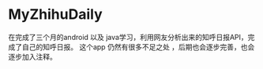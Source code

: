# MyZhihuDaily
在完成了三个月的android 以及 java学习，利用网友分析出来的知呼日报API，完成了自己的知呼日报。
这个app 仍然有很多不足之处 ，后期也会逐步完善，也会逐步加入注释。
